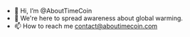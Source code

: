 - 👋 Hi, I’m @AboutTimeCoin
- 🌱 We're here to spread awareness about global warming.
- 📫 How to reach me contact@aboutimecoin.com

<!---
AboutTimeCoin/AboutTimeCoin is a ✨ special ✨ repository because its `README.md` (this file) appears on your GitHub profile.
You can click the Preview link to take a look at your changes.
--->
